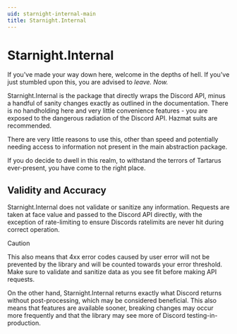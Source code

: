 ```yaml
---
uid: starnight-internal-main
title: Starnight.Internal
---
```


# Starnight.Internal

If you've made your way down here, welcome in the depths of hell. If you've just stumbled upon this, you are advised to *leave. Now.*

Starnight.Internal is the package that directly wraps the Discord API, minus a handful of sanity changes exactly as outlined in the documentation. There is no handholding here and very little convenience features - you are exposed to the dangerous radiation of the Discord API. Hazmat suits are recommended.

There are very little reasons to use this, other than speed and potentially needing access to information not present in the main abstraction package.

If you do decide to dwell in this realm, to withstand the terrors of Tartarus ever-present, you have come to the right place.

## Validity and Accuracy

Starnight.Internal does not validate or sanitize any information. Requests are taken at face value and passed to the Discord API directly, with the exception of rate-limiting to ensure Discords ratelimits are never hit during correct operation.

> [!CAUTION]
> This also means that 4xx error codes caused by user error will not be prevented by the library and will be counted towards your error threshold. Make sure to validate and sanitize data as you see fit before making API requests.

On the other hand, Starnight.Internal returns exactly what Discord returns without post-processing, which may be considered beneficial. This also means that features are available sooner, breaking changes may occur more frequently and that the library may see more of Discord testing-in-production.